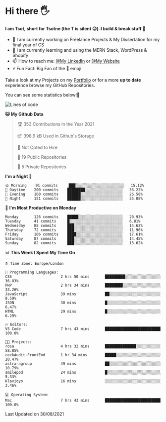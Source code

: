 # Hi there :raised_hand_with_fingers_splayed:
#### I am Tsot, short for Tsotne (the T is silent :wink:). I build & break stuff :space_invader:
- :telescope: I am currently working on Freelance Projects & My Dissertation for my final year of CS
- :seedling: I am currently learning and using the MERN Stack, WordPress & Shopify
- :mailbox: How to reach me: [@My LinkedIn](https://www.linkedin.com/in/tsotne-gvadzabia/) or [@My Website](https://tsotnegvadzabia.me/contact)
- :zap: Fun Fact: Big Fan of the :space_invader: emoji

Take a look at my Projects on my [Portfolio](https://tsotne.co.uk/) or for a more **up to date** experience browse my GitHub Repositories.

You can see some statistics below!:space_invader:
<!--START_SECTION:waka-->
![Lines of code](https://img.shields.io/badge/From%20Hello%20World%20I%27ve%20Written-3.5%20million%20lines%20of%20code-blue)

**🐱 My Github Data** 

> 🏆 353 Contributions in the Year 2021
 > 
> 📦 398.9 kB Used in Github's Storage 
 > 
> 🚫 Not Opted to Hire
 > 
> 📜 19 Public Repositories 
 > 
> 🔑 5 Private Repositories  
 > 
**I'm a Night 🦉** 

```text
🌞 Morning    91 commits     ███░░░░░░░░░░░░░░░░░░░░░░   15.12% 
🌆 Daytime    200 commits    ████████░░░░░░░░░░░░░░░░░   33.22% 
🌃 Evening    160 commits    ██████░░░░░░░░░░░░░░░░░░░   26.58% 
🌙 Night      151 commits    ██████░░░░░░░░░░░░░░░░░░░   25.08%

```
📅 **I'm Most Productive on Monday** 

```text
Monday       126 commits    █████░░░░░░░░░░░░░░░░░░░░   20.93% 
Tuesday      41 commits     █░░░░░░░░░░░░░░░░░░░░░░░░   6.81% 
Wednesday    88 commits     ███░░░░░░░░░░░░░░░░░░░░░░   14.62% 
Thursday     72 commits     ███░░░░░░░░░░░░░░░░░░░░░░   11.96% 
Friday       106 commits    ████░░░░░░░░░░░░░░░░░░░░░   17.61% 
Saturday     87 commits     ███░░░░░░░░░░░░░░░░░░░░░░   14.45% 
Sunday       82 commits     ███░░░░░░░░░░░░░░░░░░░░░░   13.62%

```


📊 **This Week I Spent My Time On** 

```text
⌚︎ Time Zone: Europe/London

💬 Programming Languages: 
CSS                      2 hrs 50 mins       █████████░░░░░░░░░░░░░░░░   36.83% 
PHP                      2 hrs 34 mins       ████████░░░░░░░░░░░░░░░░░   33.26% 
JavaScript               39 mins             ██░░░░░░░░░░░░░░░░░░░░░░░   8.59% 
JSON                     30 mins             █░░░░░░░░░░░░░░░░░░░░░░░░   6.47% 
HTML                     29 mins             █░░░░░░░░░░░░░░░░░░░░░░░░   6.29%

🔥 Editors: 
VS Code                  7 hrs 43 mins       █████████████████████████   100.0%

🐱‍💻 Projects: 
rosa                     4 hrs 32 mins       ██████████████░░░░░░░░░░░   58.85% 
ceekAudit-FrontEnd       1 hr 34 mins        █████░░░░░░░░░░░░░░░░░░░░   20.47% 
astra-agroup             49 mins             ██░░░░░░░░░░░░░░░░░░░░░░░   10.79% 
smilepod                 24 mins             █░░░░░░░░░░░░░░░░░░░░░░░░   5.33% 
Klavioyo                 16 mins             ░░░░░░░░░░░░░░░░░░░░░░░░░   3.46%

💻 Operating System: 
Mac                      7 hrs 43 mins       █████████████████████████   100.0%

```


 Last Updated on 30/08/2021
<!--END_SECTION:waka-->
